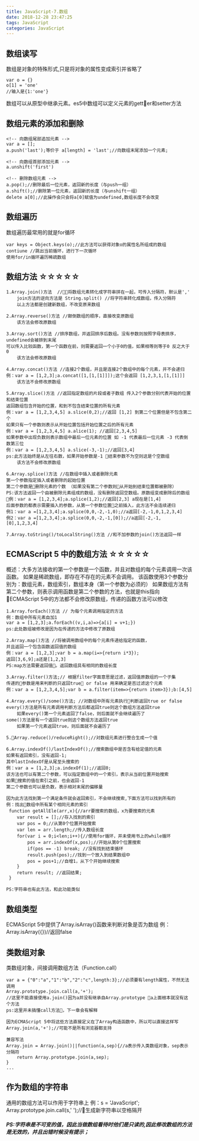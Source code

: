 ```yaml
---
title: JavaScript-7.数组
date: 2018-12-28 23:47:25
tags: JavaScript
categories: JavaScript
---
```


## 数组读写
数组是对象的特殊形式,只是将对象的属性变成索引并省略了
    
    var o = {}
    o[1] = 'one'
    //输入是{1:'one'}

数组可以从原型中继承元素。es5中数组可以定义元素的getter和setter方法

## 数组元素的添加和删除
```
<!-- 向数组尾部追加元素 -->
var a = [];
a.push('last');等价于 a[length] = 'last';//向数组末尾添加一个元素;

<!-- 向数组首部添加元素 -->
a.unshift('first')

<!-- 删除数组元素 -->
a.pop();//删除最后一位元素，返回新的长度（与push一组）
a.shift();//删除第一位元素，返回新的长度（与unshift一组）
delete a[0];//此操作会只会将a[0]赋值为undefined,数组长度不会改变
```

## 数组遍历
数组遍历最常用的就是for循环
```
var keys = Object.keys(o);//此方法可以获得对象o的属性名所组成的数组
contiune //跳出当前循环，进行下一次循环
使用for/in循环遍历稀疏数组
```

## 数组方法 ☆☆☆☆☆
```
1.Array.join()方法  //将数组元素转化成字符串拼在一起，可传入分隔符，默认是','
    join方法的逆向方法是 String.split() //将字符串转化成数组，传入分隔符
    以上方法都是创建新数组，不改变原来数组

2.Array.reverse()方法 //颠倒数组的顺序，直接改变原数组 
    该方法会修改原数组

3.Array.sort()方法 //排序数组，并返回排序后数组。没有参数则按照字母表排序，undefined会被排到末尾
可以传入比较函数，第一个函数在前，则需要返回一个小于0的值，如果相等则等于0 反之大于0
    该方法会修改原数组

4.Array.concat()方法 //连接2个数组，并且是连接2个数组中的每个元素，并不会递归
例：var a = [1,2,3];a.concat([1,[1,[1]]]);这个会返回 [1,2,3,1,[1,[1]]]
    该方法不会修改原数组

5.Array.slice()方法 //返回指定数组的片段或者子数组 传入2个参数分别代表开始的位置和结束位置
返回数组包含开始的位置，和到不包含结束位置的所有元素
例：var a = [1,2,3,4,5] a.slice(0,2);//返回 [1,2] 到第二个位置但是不包含第二个
如果只有一个参数则表示从开始位置包括开始位置之后的所有元素
例：var a = [1,2,3,4,5] a.alice(1); //返回[2,3,4,5]
如果参数中出现负数则表示数组中最后一位元素的位置 如 -1 代表最后一位元素 -3 代表倒数第三位
例：var a = [1,2,3,4,5] a.slice(-3,-1);//返回[3,4] 
ps:此方法始终是从左往右数，如果开始参数是-1 结束参数不为空则这是个空数组
    该方法不会修改原数组

6.Array.splice()方法 //在数组中插入或者删除元素 
第一个参数指定插入或者删除的起始位置
第二个参数是删除元素的个数 （如果没有第二个参数则从开始到结束位置都被删除）
PS:该方法返回一个由被删除元素组成的数组，没有删除返回空数组。原数组变成删除后的数组
例：var a = [1,2,3,4];a.splice(1,2);//返回[2,3] a现在是[1,4]
后面参数的都表示需要插入的参数，从第一个参数位置之前插入，此方法不会连续递归
例1：var a =[1,2,3,4];a.splice(0,0,-2,-1,0);//a返回[-2,-1,0,1,2,3,4]
例2：var a =[1,2,3,4];a.splice(0,0,-2,-1,[0]);//a返回[-2,-1,[0],1,2,3,4]

7.Array.toString()/toLocalString()方法 //和不加参数的join()方法返回一样
```
## ECMAScript 5 中的数组方法 ☆☆☆☆☆
概述：大多方法接收的第一个参数是一个函数，并且对数组的每个元素调用一次该函数。
如果是稀疏数组，即存在不存在的元素不会调用。
该函数使用3个参数分别为：数组元素，数组索引，数组本身（第一个参数为必须的）
如果数组方法有第二个参数，则表示调用函数是第二个参数的方法，也就是this指向
ECMAScript 5中的方法都不会修改原数组，传递的函数方法可以修改
```
1.Array.forEach()方法 // 为每个元素调用指定的方法
例：数组中所有元素自加1
var a = [1,2,3];a.forEach((v,i,a)=>{a[i] = v+1;})
ps:此处数组被修改是因为在传递的方法中修改了原数组

2.Array.map()方法 //将被调用数组中的每个元素传递给指定的函数，
并且返回一个包含函数返回值的数组
例：var a = [1,2,3];var b = a.map(i=>{return i*3});
返回[3,6,9];a还是[1,2,3]
PS:map方法需要返回值。返回数组具有相同的数组长度

3.Array.filter()方法;// 根据filter字面意思是过滤，返回值原数组的一个子集
传递的参数是用来判断的只返回true or false 用来确定是否过滤这个元素
例：var a = [1,2,3,4,5];var b = a.filter(item=>{return item>3});b:[4,5]

4.Array.every()/some()方法; //对数组中所有元素执行判断返回true or false
every()方法是所有元素调用判断方法后都返回true则这个数组方法返回true
    如果every()第一个元素返回了false，则后面就不会继续遍历了
some()方法是有一个返回true则这个数组方法返回true
    如果第一个元素返回true，则后面就不会遍历了

5.Array.reduce()/reduceRight();//对数组元素进行整合生成一个值

6.Array.indexOf()/lastIndexOf();//搜索数组中是否含有给定值的元素
如果有返回索引，没有返回-1;
其中lastIndexOf是从尾至头搜索的
例：var a = [1,2,3];a.indexOf(1);//返回0;
该方法也可以有第二个参数，可以指定数组中的一个索引，表示从当前位置开始搜索
如果搜索的值在索引之前，也会返回-1
第二个参数也可以是负数，表示相对末尾的偏移量

因为此方法找到第一个满足条件就会返回索引，不会继续搜索,下面方法可以找到所有的
例：找出数组中所有某个相同元素的索引
 function getAllEle(arr,x){//arr要搜索的数组，x为要搜索的元素
    var result = [];//存入找到的索引
    var pos = 0;//从第0个位置开始搜索
    var len = arr.length;//传入数组长度
    for(var i = 0;i<len;i++){//使用for循环，并未使用书上的while循环
        pos = arr.indexOf(x,pos);//开始从第0个位置搜索
        if(pos == -1) break; //没有找到结束循环
        result.push(pos);//找到一个放入到结果数组中
        pos = pos+1;//自增1，从下个开始继续搜索
    }
    return result; //返回结果;
 }

PS:字符串也有此方法，和此功能类似
```

## 数组类型
ECMAScript 5中提供了Array.isArray()函数来判断对象是否为数组
例：Array.isArray({})//返回false

## 类数组对象
类数组对象，间接调用数组方法（Function.call）
```
var a = {"0":"a","1":"b","2":"c",length:3};//必须要有length属性，不然无法调用
Array.prototype.join.call(a,'+');
//这里不能直接使用a.join()因为a并没有继承自Array.prototype a上面根本就没有这个方法
ps:这里并未搞懂call方法，下一章会有解释

因为ECMAScript 5中将这些方法直接定义在了Array构造函数中，所以可以直接这样写
Array.join(a,'+');//可能不是所有浏览器都支持

兼容写法
Array.join = Array.join()||function(a,sep){//a表示传入类数组对象，sep表示分隔符
    return Array.prototype.join(a,sep);
}
...
```

## 作为数组的字符串
通用的数组方法可以作用于字符串上
例：s = 'JavaScript';
    Array.prototype.join.call(s,' ');//生成新字符串以空格隔开

##### PS:字符串是不可变的值，因此当做数组看待时他们是只读的,因此修改数组的方法是无效的，并且出错时候没有提示；